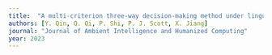 ```yaml
---
title:  "A multi-criterion three-way decision-making method under linguistic interval-valued intuitionistic fuzzy environment"
authors: [Y. Qin, Q. Qi, P. Shi, P. J. Scott, X. Jiang]
journal: "Journal of Ambient Intelligence and Humanized Computing"
year: 2023
---
```

